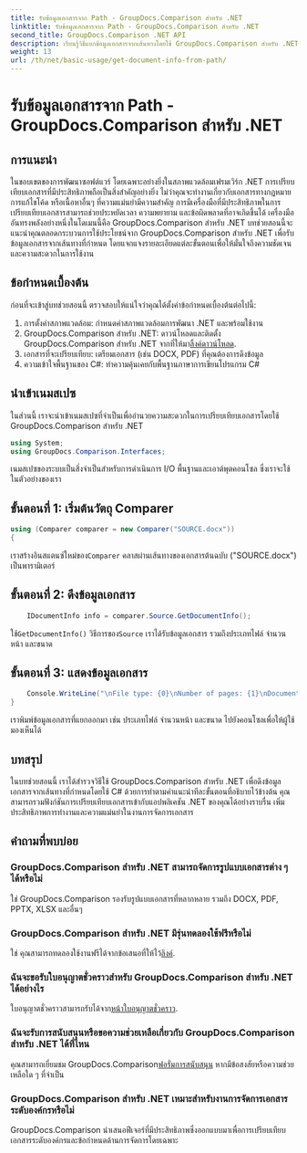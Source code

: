 ```yaml
---
title: รับข้อมูลเอกสารจาก Path - GroupDocs.Comparison สำหรับ .NET
linktitle: รับข้อมูลเอกสารจาก Path - GroupDocs.Comparison สำหรับ .NET
second_title: GroupDocs.Comparison .NET API
description: เรียนรู้วิธีแยกข้อมูลเอกสารจากเส้นทางโดยใช้ GroupDocs.Comparison สำหรับ .NET ขั้นตอนง่ายๆ สำหรับการจัดการเอกสารอย่างมีประสิทธิภาพใน C#
weight: 13
url: /th/net/basic-usage/get-document-info-from-path/
---
```


# รับข้อมูลเอกสารจาก Path - GroupDocs.Comparison สำหรับ .NET

## การแนะนำ
ในขอบเขตของการพัฒนาซอฟต์แวร์ โดยเฉพาะอย่างยิ่งในสภาพแวดล้อมเฟรมเวิร์ก .NET การเปรียบเทียบเอกสารที่มีประสิทธิภาพถือเป็นสิ่งสำคัญอย่างยิ่ง ไม่ว่าคุณจะทำงานเกี่ยวกับเอกสารทางกฎหมาย การแก้ไขโค้ด หรือเนื้อหาอื่นๆ ที่ความแม่นยำมีความสำคัญ การมีเครื่องมือที่มีประสิทธิภาพในการเปรียบเทียบเอกสารสามารถช่วยประหยัดเวลา ความพยายาม และข้อผิดพลาดที่อาจเกิดขึ้นได้ เครื่องมืออันทรงพลังอย่างหนึ่งในโดเมนนี้คือ GroupDocs.Comparison สำหรับ .NET บทช่วยสอนนี้จะแนะนำคุณตลอดกระบวนการใช้ประโยชน์จาก GroupDocs.Comparison สำหรับ .NET เพื่อรับข้อมูลเอกสารจากเส้นทางที่กำหนด โดยแจกแจงรายละเอียดแต่ละขั้นตอนเพื่อให้มั่นใจถึงความชัดเจนและความสะดวกในการใช้งาน
## ข้อกำหนดเบื้องต้น
ก่อนที่จะเข้าสู่บทช่วยสอนนี้ ตรวจสอบให้แน่ใจว่าคุณได้ตั้งค่าข้อกำหนดเบื้องต้นต่อไปนี้:
1. การตั้งค่าสภาพแวดล้อม: กำหนดค่าสภาพแวดล้อมการพัฒนา .NET และพร้อมใช้งาน
2.  GroupDocs.Comparison สำหรับ .NET: ดาวน์โหลดและติดตั้ง GroupDocs.Comparison สำหรับ .NET จากที่ให้มา[ลิ้งค์ดาวน์โหลด](https://releases.groupdocs.com/comparison/net/).
3. เอกสารที่จะเปรียบเทียบ: เตรียมเอกสาร (เช่น DOCX, PDF) ที่คุณต้องการดึงข้อมูล
4. ความเข้าใจพื้นฐานของ C#: ทำความคุ้นเคยกับพื้นฐานภาษาการเขียนโปรแกรม C#

## นำเข้าเนมสเปซ
ในส่วนนี้ เราจะนำเข้าเนมสเปซที่จำเป็นเพื่ออำนวยความสะดวกในการเปรียบเทียบเอกสารโดยใช้ GroupDocs.Comparison สำหรับ .NET
```csharp
using System;
using GroupDocs.Comparison.Interfaces;
```

เนมสเปซของระบบเป็นสิ่งจำเป็นสำหรับการดำเนินการ I/O พื้นฐานและเอาต์พุตคอนโซล ซึ่งเราจะใช้ในตัวอย่างของเรา

## ขั้นตอนที่ 1: เริ่มต้นวัตถุ Comparer
```csharp
using (Comparer comparer = new Comparer("SOURCE.docx"))
{
```
 เราสร้างอินสแตนซ์ใหม่ของ`Comparer` คลาสผ่านเส้นทางของเอกสารต้นฉบับ ("SOURCE.docx") เป็นพารามิเตอร์
## ขั้นตอนที่ 2: ดึงข้อมูลเอกสาร
```csharp
    IDocumentInfo info = comparer.Source.GetDocumentInfo();
```
 ใช้`GetDocumentInfo()` วิธีการของ`Source` เราได้รับข้อมูลเอกสาร รวมถึงประเภทไฟล์ จำนวนหน้า และขนาด
## ขั้นตอนที่ 3: แสดงข้อมูลเอกสาร
```csharp
    Console.WriteLine("\nFile type: {0}\nNumber of pages: {1}\nDocument size: {2} bytes", info.FileType, info.PageCount, info.Size);
}
```
เราพิมพ์ข้อมูลเอกสารที่แยกออกมา เช่น ประเภทไฟล์ จำนวนหน้า และขนาด ไปยังคอนโซลเพื่อให้ผู้ใช้มองเห็นได้

## บทสรุป
ในบทช่วยสอนนี้ เราได้สำรวจวิธีใช้ GroupDocs.Comparison สำหรับ .NET เพื่อดึงข้อมูลเอกสารจากเส้นทางที่กำหนดโดยใช้ C# ด้วยการทำตามคำแนะนำทีละขั้นตอนที่อธิบายไว้ข้างต้น คุณสามารถรวมฟังก์ชันการเปรียบเทียบเอกสารเข้ากับแอปพลิเคชัน .NET ของคุณได้อย่างราบรื่น เพิ่มประสิทธิภาพการทำงานและความแม่นยำในงานการจัดการเอกสาร
## คำถามที่พบบ่อย
### GroupDocs.Comparison สำหรับ .NET สามารถจัดการรูปแบบเอกสารต่าง ๆ ได้หรือไม่
ใช่ GroupDocs.Comparison รองรับรูปแบบเอกสารที่หลากหลาย รวมถึง DOCX, PDF, PPTX, XLSX และอื่นๆ
### GroupDocs.Comparison สำหรับ .NET มีรุ่นทดลองใช้ฟรีหรือไม่
 ใช่ คุณสามารถทดลองใช้งานฟรีได้จากข้อเสนอที่ให้ไว้[ลิงค์](https://releases.groupdocs.com/).
### ฉันจะขอรับใบอนุญาตชั่วคราวสำหรับ GroupDocs.Comparison สำหรับ .NET ได้อย่างไร
 ใบอนุญาตชั่วคราวสามารถรับได้จาก[หน้าใบอนุญาตชั่วคราว](https://purchase.groupdocs.com/temporary-license/).
### ฉันจะรับการสนับสนุนหรือขอความช่วยเหลือเกี่ยวกับ GroupDocs.Comparison สำหรับ .NET ได้ที่ไหน
 คุณสามารถเยี่ยมชม GroupDocs.Comparison[ฟอรั่มการสนับสนุน](https://forum.groupdocs.com/c/comparison/12) หากมีข้อสงสัยหรือความช่วยเหลือใด ๆ ที่จำเป็น
### GroupDocs.Comparison สำหรับ .NET เหมาะสำหรับงานการจัดการเอกสารระดับองค์กรหรือไม่
GroupDocs.Comparison นำเสนอฟีเจอร์ที่มีประสิทธิภาพซึ่งออกแบบมาเพื่อการเปรียบเทียบเอกสารระดับองค์กรและข้อกำหนดด้านการจัดการโดยเฉพาะ